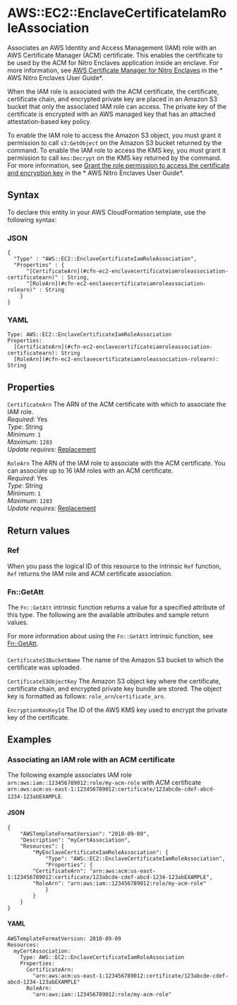 # AWS::EC2::EnclaveCertificateIamRoleAssociation<a name="aws-resource-ec2-enclavecertificateiamroleassociation"></a>

Associates an AWS Identity and Access Management \(IAM\) role with an AWS Certificate Manager \(ACM\) certificate\. This enables the certificate to be used by the ACM for Nitro Enclaves application inside an enclave\. For more information, see [AWS Certificate Manager for Nitro Enclaves](https://docs.aws.amazon.com/enclaves/latest/user/nitro-enclave-refapp.html) in the * AWS Nitro Enclaves User Guide*\.

When the IAM role is associated with the ACM certificate, the certificate, certificate chain, and encrypted private key are placed in an Amazon S3 bucket that only the associated IAM role can access\. The private key of the certificate is encrypted with an AWS managed key that has an attached attestation\-based key policy\.

To enable the IAM role to access the Amazon S3 object, you must grant it permission to call `s3:GetObject` on the Amazon S3 bucket returned by the command\. To enable the IAM role to access the KMS key, you must grant it permission to call `kms:Decrypt` on the KMS key returned by the command\. For more information, see [ Grant the role permission to access the certificate and encryption key](https://docs.aws.amazon.com/enclaves/latest/user/nitro-enclave-refapp.html#add-policy) in the * AWS Nitro Enclaves User Guide*\.

## Syntax<a name="aws-resource-ec2-enclavecertificateiamroleassociation-syntax"></a>

To declare this entity in your AWS CloudFormation template, use the following syntax:

### JSON<a name="aws-resource-ec2-enclavecertificateiamroleassociation-syntax.json"></a>

```
{
  "Type" : "AWS::EC2::EnclaveCertificateIamRoleAssociation",
  "Properties" : {
      "[CertificateArn](#cfn-ec2-enclavecertificateiamroleassociation-certificatearn)" : String,
      "[RoleArn](#cfn-ec2-enclavecertificateiamroleassociation-rolearn)" : String
    }
}
```

### YAML<a name="aws-resource-ec2-enclavecertificateiamroleassociation-syntax.yaml"></a>

```
Type: AWS::EC2::EnclaveCertificateIamRoleAssociation
Properties: 
  [CertificateArn](#cfn-ec2-enclavecertificateiamroleassociation-certificatearn): String
  [RoleArn](#cfn-ec2-enclavecertificateiamroleassociation-rolearn): String
```

## Properties<a name="aws-resource-ec2-enclavecertificateiamroleassociation-properties"></a>

`CertificateArn`  <a name="cfn-ec2-enclavecertificateiamroleassociation-certificatearn"></a>
The ARN of the ACM certificate with which to associate the IAM role\.  
*Required*: Yes  
*Type*: String  
*Minimum*: `1`  
*Maximum*: `1283`  
*Update requires*: [Replacement](https://docs.aws.amazon.com/AWSCloudFormation/latest/UserGuide/using-cfn-updating-stacks-update-behaviors.html#update-replacement)

`RoleArn`  <a name="cfn-ec2-enclavecertificateiamroleassociation-rolearn"></a>
The ARN of the IAM role to associate with the ACM certificate\. You can associate up to 16 IAM roles with an ACM certificate\.  
*Required*: Yes  
*Type*: String  
*Minimum*: `1`  
*Maximum*: `1283`  
*Update requires*: [Replacement](https://docs.aws.amazon.com/AWSCloudFormation/latest/UserGuide/using-cfn-updating-stacks-update-behaviors.html#update-replacement)

## Return values<a name="aws-resource-ec2-enclavecertificateiamroleassociation-return-values"></a>

### Ref<a name="aws-resource-ec2-enclavecertificateiamroleassociation-return-values-ref"></a>

When you pass the logical ID of this resource to the intrinsic `Ref` function, `Ref` returns the IAM role and ACM certificate association\.

### Fn::GetAtt<a name="aws-resource-ec2-enclavecertificateiamroleassociation-return-values-fn--getatt"></a>

The `Fn::GetAtt` intrinsic function returns a value for a specified attribute of this type\. The following are the available attributes and sample return values\.

For more information about using the `Fn::GetAtt` intrinsic function, see [Fn::GetAtt](https://docs.aws.amazon.com/AWSCloudFormation/latest/UserGuide/intrinsic-function-reference-getatt.html)\.

#### <a name="aws-resource-ec2-enclavecertificateiamroleassociation-return-values-fn--getatt-fn--getatt"></a>

`CertificateS3BucketName`  <a name="CertificateS3BucketName-fn::getatt"></a>
The name of the Amazon S3 bucket to which the certificate was uploaded\.

`CertificateS3ObjectKey`  <a name="CertificateS3ObjectKey-fn::getatt"></a>
The Amazon S3 object key where the certificate, certificate chain, and encrypted private key bundle are stored\. The object key is formatted as follows: `role_arn`/`certificate_arn`\.

`EncryptionKmsKeyId`  <a name="EncryptionKmsKeyId-fn::getatt"></a>
The ID of the AWS KMS key used to encrypt the private key of the certificate\.

## Examples<a name="aws-resource-ec2-enclavecertificateiamroleassociation--examples"></a>

### Associating an IAM role with an ACM certificate<a name="aws-resource-ec2-enclavecertificateiamroleassociation--examples--Associating_an_IAM_role_with_an_ACM_certificate"></a>

The following example associates IAM role `arn:aws:iam::123456789012:role/my-acm-role` with ACM certificate `arn:aws:acm:us-east-1:123456789012:certificate/123abcde-cdef-abcd-1234-123abEXAMPLE`\.

#### JSON<a name="aws-resource-ec2-enclavecertificateiamroleassociation--examples--Associating_an_IAM_role_with_an_ACM_certificate--json"></a>

```
{
    "AWSTemplateFormatVersion": "2010-09-09",
    "Description": "myCertAssociation",
    "Resources": {
        "MyEnclaveCertificateIamRoleAssociation": {
            "Type": "AWS::EC2::EnclaveCertificateIamRoleAssociation",
            "Properties": {
        "CertificateArn": "arn:aws:acm:us-east-1:123456789012:certificate/123abcde-cdef-abcd-1234-123abEXAMPLE",
        "RoleArn": "arn:aws:iam::123456789012:role/my-acm-role"
            }
        }
    }
}
```

#### YAML<a name="aws-resource-ec2-enclavecertificateiamroleassociation--examples--Associating_an_IAM_role_with_an_ACM_certificate--yaml"></a>

```
AWSTemplateFormatVersion: 2010-09-09
Resources:
  myCertAssociation:
    Type: AWS::EC2::EnclaveCertificateIamRoleAssociation
    Properties:
      CertificateArn:
        "arn:aws:acm:us-east-1:123456789012:certificate/123abcde-cdef-abcd-1234-123abEXAMPLE"
      RoleArn:
        "arn:aws:iam::123456789012:role/my-acm-role"
```